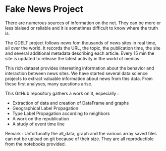 # Fake News Project

There are numerous sources of information on the net. They can be more or less biaised or reliable and it is sometimes difficult to know where the truth is.

The GDELT project follows news fom thousands of news sites in real time, all over the world. It records the URL, the topic, the publication time, the site and several additional metadata describing each article. Every 15 min the site is updated to release the latest activity in the world of medias.

This rich dataset provides interesting information about the behavior and interaction between news sites. We have started several data science projects to extract valuable information about news from this data. From these first analyses, many questions arise.

This GitHub repository gathers a work on it, especially :
- Extraction of data and creation of DataFrame and graphs
- Geographical Label Propagation
- Type Label Propagation according to neighbors
- A work on the republication
- A study of event time line 

Remark : Unfortunatly the all_data, graph and the various array saved files can not be upload on git because of their size. They are all reproductible from the notebooks provided. 
